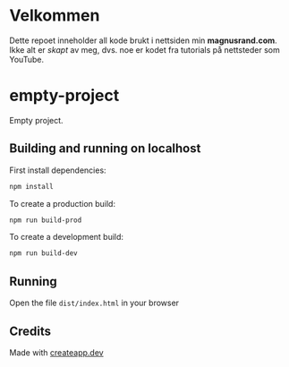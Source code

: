 # Velkommen

Dette repoet inneholder all kode brukt i nettsiden min **magnusrand.com**. Ikke alt er _skapt_ av meg, dvs. noe er kodet fra tutorials på nettsteder som YouTube.

# empty-project

Empty project.

## Building and running on localhost

First install dependencies:

```sh
npm install
```

To create a production build:

```sh
npm run build-prod
```

To create a development build:

```sh
npm run build-dev
```

## Running

Open the file `dist/index.html` in your browser

## Credits

Made with [createapp.dev](https://createapp.dev/)

